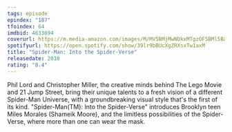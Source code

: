 ```yaml
---
tags: episode
epindex: "187"
tfoindex: 64
imdbid: 4633694
coverurl: https://m.media-amazon.com/images/M/MV5BMjMwNDkxMTgzOF5BMl5BanBnXkFtZTgwNTkwNTQ3NjM@._V1_SY300_CR0,0,202,300_.jpg
spotifyurl: https://open.spotify.com/show/39lr9bBUcXgZRXsxTw1axM
title: "Spider-Man: Into the Spider-Verse"
releasedate: 2018
rating: "8.4"
---
```


Phil Lord and Christopher Miller, the creative minds behind The Lego Movie and 21 Jump Street, bring their unique talents to a fresh vision of a different Spider-Man Universe, with a groundbreaking visual style that's the first of its kind. "Spider-Man(TM): Into the Spider-Verse" introduces Brooklyn teen Miles Morales (Shameik Moore), and the limitless possibilities of the Spider-Verse, where more than one can wear the mask.